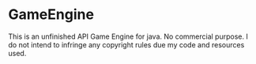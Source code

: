 # GameEngine

This is an unfinished API Game Engine for java. No commercial purpose. I do not intend to infringe any copyright rules due my code and resources used.
